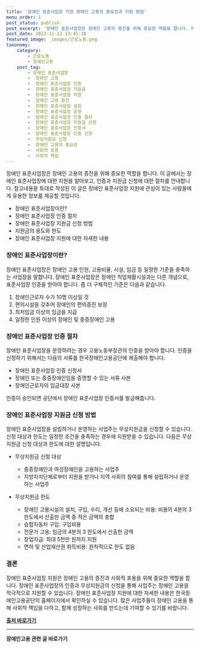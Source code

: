 ```yaml
---
title: '장애인 표준사업장 지원 장애인 고용의 중요성과 지원 방법'
menu_order: 1
post_status: publish
post_excerpt: '장애인 표준사업장은 장애인 고용의 증진을 위해 중요한 역할을 합니다. 이 글에서는 장애인 표준사업장에 대한 지원을 알아보고, 인증과 지원금 신청에 대한 절차를 안내합니다. 참고내용을 토대로 작성된 이 글은 장애인 표준사업장 지원에 관심이 있는 사람들에게 유용한 정보를 제공할 것입니다.'
post_date: 2023-11-12 13:45:38
featured_image: _images/근로노동.png
taxonomy:
    category:
        - 근로노동
        - 장애인고용
    post_tag:
        - 장애인 표준사업장
        -  장애인 고용
        -  장애인 표준사업장 인증
        -  장애인 표준사업장 지원금
        -  장애인 표준사업장 지원
        -  장애인 고용 증진
        -  장애인 표준사업장 설립
        -  장애인 표준사업장 운영
        -  장애인 표준사업장 인증 절차
        -  장애인 표준사업장 지원금 신청
        -  장애인 표준사업장 인증서
        -  장애인 표준사업장 인증 신청
        -  무상지원금 신청
        -  장애인 고용의 중요성
        -  사회적 포용
        -  사회적 책임
---
```




장애인 표준사업장은 장애인 고용의 증진을 위해 중요한 역할을 합니다. 이 글에서는 장애인 표준사업장에 대한 지원을 알아보고, 인증과 지원금 신청에 대한 절차를 안내합니다. 참고내용을 토대로 작성된 이 글은 장애인 표준사업장 지원에 관심이 있는 사람들에게 유용한 정보를 제공할 것입니다.

- 장애인 표준사업장이란?
- 장애인 표준사업장 인증 절차
- 장애인 표준사업장 지원금 신청 방법
- 지원금의 용도와 한도
- 장애인 표준사업장 지원에 대한 자세한 내용

### 장애인 표준사업장이란?
장애인 표준사업장은 장애인 고용 인원, 고용비율, 시설, 임금 등 일정한 기준을 충족하는 사업장을 말합니다. 장애인 표준사업장은 장애인 직업재활시설과는 다른 개념으로, 표준사업장 인증을 받아야 합니다. 좀 더 구체적인 기준은 다음과 같습니다.

1. 장애인근로자 수가 10명 이상일 것
2. 편의시설을 갖추어 장애인의 편의증진 보장
3. 최저임금 이상의 임금을 지급
4. 일정한 인원 이상의 장애인 및 중증장애인 고용

### 장애인 표준사업장 인증 절차
장애인 표준사업장을 운영하려는 경우 고용노동부장관의 인증을 받아야 합니다. 인증을 신청하기 위해서는 다음의 서류를 한국장애인고용공단에 제출해야 합니다.

- 장애인 표준사업장 인증 신청서
- 장애인 또는 중증장애인임을 증명할 수 있는 서류 사본
- 장애인근로자의 임금대장 사본

인증이 승인되면 공단에서 장애인 표준사업장 인증서를 발급해줍니다.

### 장애인 표준사업장 지원금 신청 방법
장애인 표준사업장을 설립하거나 운영하는 사업주는 무상지원금을 신청할 수 있습니다. 신청 대상과 한도는 일정한 조건을 충족하는 경우에 지원받을 수 있습니다. 다음은 무상지원금 신청 대상과 한도에 대한 설명입니다.

- 무상지원금 신청 대상
  - 중증장애인과 여성장애인을 고용하는 사업주
  - 지방자치단체로부터 지원을 받거나 지역 사회의 참여를 통해 설립하거나 운영하는 사업주

- 무상지원금 한도
  - 장애인 고용시설의 설치, 구입, 수리, 개선 등에 소요되는 비용: 비용의 4분의 3 한도에서 산출한 금액 중 적은 금액의 총합
  - 승합자동차 구입: 구입비용
  - 전문가 고용: 임금의 4분의 3 한도에서 산출한 금액
  - 창업자금: 최대 5천만 원까지 지원
  - 면허 및 산업재산권 취득비용: 원칙적으로 한도 없음

### 결론
장애인 표준사업장 지원은 장애인 고용의 증진과 사회적 포용을 위해 중요한 역할을 합니다. 장애인 표준사업장의 인증과 무상지원금의 신청을 통해 사업주는 장애인 고용을 적극적으로 지원할 수 있습니다. 장애인 표준사업장 지원에 대한 자세한 내용은 한국장애인고용공단의 홈페이지에서 확인하실 수 있습니다. 많은 사업주들이 장애인 고용을 통해 사회적 책임을 다하고, 함께 성장하는 사회를 만드는데 기여할 수 있기를 바랍니다.

__[출처 바로가기](https://example.com/)__
<!-- wp:separator -->
<hr class="wp-block-separator has-alpha-channel-opacity"/>
<!-- /wp:separator -->

<!-- wp:group {"backgroundColor":"base","layout":{"type":"constrained"}} -->
<div class="wp-block-group has-base-background-color has-background"><!-- wp:paragraph {"align":"center","fontSize":"medium"} -->
<p class="has-text-align-center has-large-font-size"><strong>장애인고용 관련 글 바로가기</strong></p>
<!-- /wp:paragraph -->


<!-- wp:latest-posts
{"categories":[{"id":11037,"count":19,"description":"","link":"https://uknowlaw.com/category/%ec%9e%a5%ec%95%a0%ec%9d%b8%ea%b3%a0%ec%9a%a9/","name":"장애인고용","slug":"장애인고용","taxonomy":"category","parent":0,"meta":[],"_links":{"self":[{"href":"https://uknowlaw.com/wp-json/wp/v2/categories/11037"}],"collection":[{"href":"https://uknowlaw.com/wp-json/wp/v2/categories"}],"about":[{"href":"https://uknowlaw.com/wp-json/wp/v2/taxonomies/category"}],"wp:post_type":[{"href":"https://uknowlaw.com/wp-json/wp/v2/posts?categories=11037"}],"curies":[{"name":"wp","href":"https://api.w.org/{rel}","templated":true}]}}],"postsToShow":100,"excerptLength":28,"postLayout":"grid","columns":2,"featuredImageAlign":"left","featuredImageSizeSlug":"large","fontSize":"small"} /--></div>
<!-- /wp:group -->